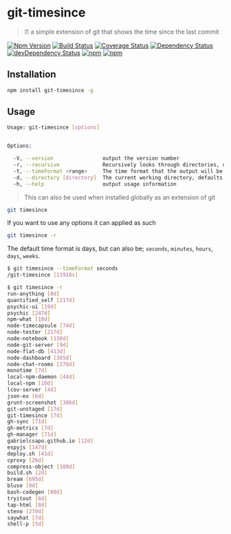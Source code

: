 # git-timesince

> ⏰ a simple extension of git that shows the time since the last commit

[![Npm Version](https://img.shields.io/npm/v/git-timesince.svg)](https://www.npmjs.com/package/git-timesince)
[![Build Status](https://travis-ci.org/gabrielcsapo/git-timesince.svg?branch=master)](https://travis-ci.org/gabrielcsapo/git-timesince)
[![Coverage Status](https://lcov-server.herokuapp.com/badge/github%2Ecom/gabrielcsapo/git-timesince.svg)](https://lcov-server.herokuapp.com/coverage/github%2Ecom/gabrielcsapo/git-timesince)
[![Dependency Status](https://david-dm.org/gabrielcsapo/git-timesince.svg)](https://david-dm.org/gabrielcsapo/git-timesince)
[![devDependency Status](https://david-dm.org/gabrielcsapo/git-timesince/dev-status.svg)](https://david-dm.org/gabrielcsapo/git-timesince#info=devDependencies)
[![npm](https://img.shields.io/npm/dt/git-timesince.svg)]()
[![npm](https://img.shields.io/npm/dm/git-timesince.svg)]()

## Installation

```bash
npm install git-timesince -g
```

## Usage

```bash
Usage: git-timesince [options]


Options:

  -V, --version                output the version number
  -r, --recursive              Recursively looks through directories, using the current working directory as the base
  -t, --timeFormat <range>     The time format that the output will be formatted in, [seconds, minutes, hours, days, weeks]
  -d, --directory [directory]  The current working directory, defaults to process.cwd()
  -h, --help                   output usage information
```

> This can also be used when installed globally as an extension of git

```bash
git timesince
```

If you want to use any options it can applied as such

```bash
git timesince -r
```

The default time format is days, but can also be; `seconds`, `minutes`, `hours`, `days`, `weeks`.

```bash
$ git timesince --timeFormat seconds
/git-timesince [11910s]
```

```bash
$ git timesince -r
run-anything [0d]
quantified_self [217d]
psychic-ui [19d]
psychic [247d]
npm-what [18d]
node-timecapsule [74d]
node-tester [217d]
node-notebook [130d]
node-git-server [9d]
node-flat-db [413d]
node-dashboard [385d]
node-chat-rooms [270d]
monotime [7d]
local-npm-daemon [44d]
local-npm [10d]
lcov-server [4d]
json-ex [6d]
grunt-screenshot [306d]
git-unstaged [17d]
git-timesince [7d]
gh-sync [71d]
gh-metrics [7d]
gh-manager [71d]
gabrielcsapo.github.io [12d]
espyjs [147d]
deploy.sh [41d]
cproxy [26d]
compress-object [109d]
build.sh [2d]
bream [695d]
bluse [0d]
bash-codegen [80d]
tryitout [6d]
tap-html [8d]
steno [270d]
saywhat [7d]
shell-p [5d]
```
